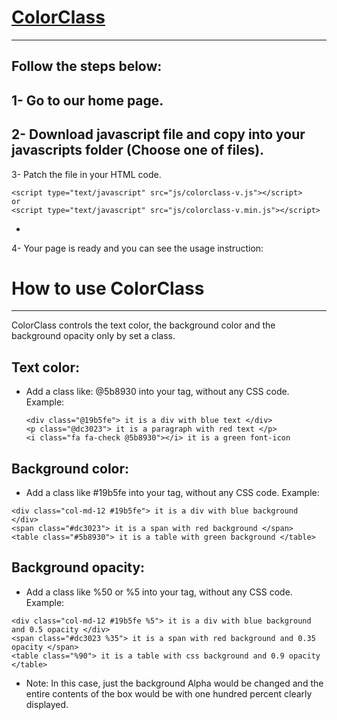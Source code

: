 # [ColorClass](http://ColorClass.ir)
-----------
Follow the steps below:
-
1- Go to our home page.
-
2- Download javascript file and copy into your javascripts folder (Choose one of files).
-
3- Patch the file in your HTML code.
```
<script type="text/javascript" src="js/colorclass-v.js"></script>
or
<script type="text/javascript" src="js/colorclass-v.min.js"></script>
```
-
4- Your page is ready and you can see the usage instruction:


# How to use ColorClass
-----------
ColorClass controls the text color, the background color and the background opacity only by set a class.

Text color:
-----------
- Add a class like: @5b8930 into your tag, without any CSS code. Example:
	```
	<div class="@19b5fe"> it is a div with blue text </div>
	<p class="@dc3023"> it is a paragraph with red text </p>
	<i class="fa fa-check @5b8930"></i> it is a green font-icon
	```

Background color:
-----------
- Add a class like #19b5fe into your tag, without any CSS code. Example:

```
<div class="col-md-12 #19b5fe"> it is a div with blue background </div>
<span class="#dc3023"> it is a span with red background </span>
<table class="#5b8930"> it is a table with green background </table> 
```

Background opacity:
-----------
- Add a class like %50 or %5 into your tag, without any CSS code. Example:

```
<div class="col-md-12 #19b5fe %5"> it is a div with blue background and 0.5 opacity </div>
<span class="#dc3023 %35"> it is a span with red background and 0.35 opacity </span>
<table class="%90"> it is a table with css background and 0.9 opacity </table> 
```
- Note: In this case, just the background Alpha would be changed and the entire contents of the box would be with one hundred percent clearly displayed.